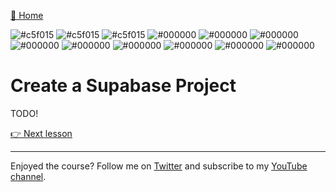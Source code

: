 [🏡 Home](../README.md)

![#c5f015](https://placehold.co/15x15/c5f015/c5f015.png)
![#c5f015](https://placehold.co/15x15/c5f015/c5f015.png)
![#c5f015](https://placehold.co/15x15/000000/000000.png)
![#000000](https://placehold.co/15x15/000000/000000.png)
![#000000](https://placehold.co/15x15/000000/000000.png)
![#000000](https://placehold.co/15x15/000000/000000.png)
![#000000](https://placehold.co/15x15/000000/000000.png)
![#000000](https://placehold.co/15x15/000000/000000.png)
![#000000](https://placehold.co/15x15/000000/000000.png)
![#000000](https://placehold.co/15x15/000000/000000.png)
![#000000](https://placehold.co/15x15/000000/000000.png)
![#000000](https://placehold.co/15x15/000000/000000.png)

# Create a Supabase Project

TODO!

[👉 Next lesson](./03-create-a-remix-application.md)

---

Enjoyed the course? Follow me on [Twitter](https://twitter.com/jonmeyers_io) and subscribe to my [YouTube channel](https://www.youtube.com/jonmeyers).
